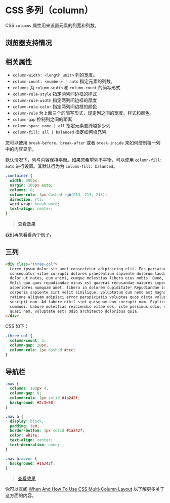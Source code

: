 # CSS 多列（column）

CSS `columns` 属性用来设置元素的列宽和列数。

## 浏览器支持情况

## 相关属性

- `column-width: <length unit>` 列的宽度。
- `column-count: <number> | auto` 指定元素的列数。
- `columns` 为 `column-width` 和 `column-count` 的简写形式
- `column-rule-style` 指定两列间边框的样式
- `column-rule-width` 指定两列间边框的厚度
- `column-rule-color` 指定两列间边框的颜色
- `column-rule` 为上面三个的简写形式，规定列之间的宽度、样式和颜色。
- `column-gap` 控制列之间的距离
- `column-span: none | all` 指定元素要跨越多少列
- `column-fill: all | balanced` 指定如何填充列

您可以使用 `break-before`，`break-after` 或者 `break-inside` 来如何控制每一列中的内容显示。

默认情况下，列与内容保持平衡。如果您希望列不平衡，可以使用 `column-fill: auto` 进行设置。其默认行为为 `column-fill: balanced`。

```css
.container {
  width: 300px;
  margin: 100px auto;
  columns: 8;
  column-rule: 1px dashed rgb(213, 213, 213);
  direction: rtl;
  word-wrap: break-word;
  text-align: center;
}
```

> [查看效果](https://codepen.io/lio-zero/pen/mdRpNjm)

我们再来看看两个例子。

## 三列

```html
<div class="three-col">
  Lorem ipsum dolor sit amet consectetur adipisicing elit. Eos pariatur sunt
  consequatur vitae corrupti dolores praesentium sapiente dolorum laudantium
  dolor ut natus, cum animi, cumque molestias libero eius nobis! Quod, veniam.
  Velit quo quos repudiandae minus est quaerat recusandae maiores impedit labore
  asperiores numquam amet, libero in dolorem cupiditate! Repudiandae impedit
  corporis sapiente sint velit similique, voluptatum cum nemo est magnam non
  ratione aliquam adipisci error perspiciatis voluptas quos dicta voluptatibus
  suscipit nam. Ad labore nihil sint quisquam eum corrupti nam. Explicabo,
  commodi. Labore molestias reiciendis vitae eos, iste possimus odio, voluptates
  quasi nam, voluptate est? Odio architecto doloribus quia.
</div>
```

CSS 如下：

```css
.three-col {
  column-count: 3;
  column-gap: 20px;
  column-rule: 1px dashed #ccc;
}
```

## 导航栏

```css
.nav {
  columns: 100px 4;
  column-gap: 0;
  column-rule: 1px solid #1a242f;
  background: #2c3e50;
}

.nav a {
  display: block;
  padding: 1em;
  border-bottom: 1px solid #1a242f;
  color: white;
  text-align: center;
  text-decoration: none;
}

.nav a:hover {
  background: #1a242f;
}
```

> [查看效果](https://codepen.io/lio-zero/pen/zYNROYG)

你可以查阅 [When And How To Use CSS Multi-Column Layout](https://www.smashingmagazine.com/2019/01/css-multiple-column-layout-multicol/) 以了解更多关于这方面的内容。
